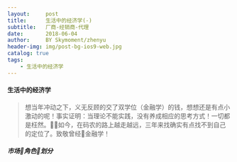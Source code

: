```yaml
---
layout:     post
title:      生活中的经济学(-)
subtitle:   厂商-经销商-代理
date:       2018-06-04
author:     BY Skymoment/zhenyu
header-img: img/post-bg-ios9-web.jpg
catalog: true
tags:
    - 生活中的经济学
---
```


#### 生活中的经济学
  >想当年冲动之下，义无反顾的交了双学位（金融学）的钱，想想还是有点小激动的呢！事实证明：当理论不能实践，没有养成相应的思考方式！一切都是枉然。如今，在码农的路上越走越远，三年来找确实有点找不到自己的定位了。致敬曾经金融学！

##### 市场角色划分

